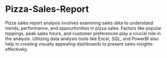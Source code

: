 # Pizza-Sales-Report
Pizza sales report analysis involves examining sales data to understand trends, performance, and oppourtunities in pizza sales. Factors like popular toppings, peak sales hours, and customer preferences play a crucial role in the analysis. Utilizing data analysis tools like Excel, SQL, and PowerBI also help in creating visually appealing dashboards to present sales insights effectively.
									
